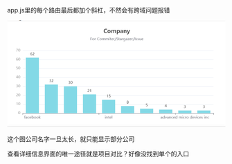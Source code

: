 app.js里的每个路由最后都加个斜杠，不然会有跨域问题报错

![image-20221204011226898](for前端.assets\image-20221204011226898.png)

这个图公司名字一旦太长，就只能显示部分公司

查看详细信息界面的唯一途径就是项目对比？好像没找到单个的入口